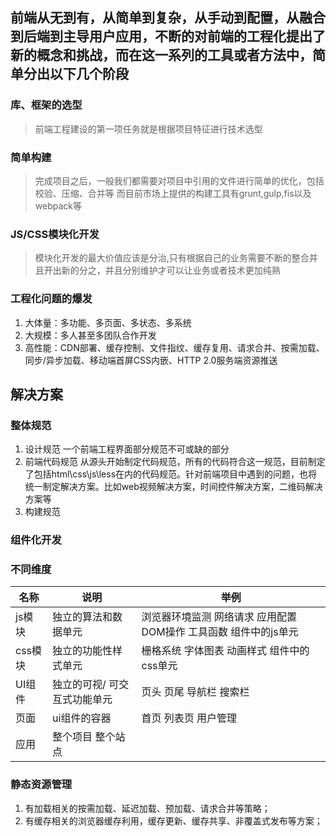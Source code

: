 ## 前端从无到有，从简单到复杂，从手动到配置，从融合到后端到主导用户应用，不断的对前端的工程化提出了新的概念和挑战，而在这一系列的工具或者方法中，简单分出以下几个阶段

### 库、框架的选型
> 前端工程建设的第一项任务就是根据项目特征进行技术选型

### 简单构建
> 完成项目之后，一般我们都需要对项目中引用的文件进行简单的优化，包括校验、压缩、合并等
> 而目前市场上提供的构建工具有grunt,gulp,fis以及webpack等

### JS/CSS模块化开发
> 模块化开发的最大价值应该是分治,只有根据自己的业务需要不断的整合并且开出新的分之，并且分别维护才可以让业务或者技术更加纯熟

### 工程化问题的爆发
1. 大体量：多功能、多页面、多状态、多系统
2. 大规模：多人甚至多团队合作开发
3. 高性能：CDN部署、缓存控制、文件指纹、缓存复用、请求合并、按需加载、同步/异步加载、移动端首屏CSS内嵌、HTTP 2.0服务端资源推送

## 解决方案

### 整体规范
1. 设计规范 一个前端工程界面部分规范不可或缺的部分
2. 前端代码规范 从源头开始制定代码规范，所有的代码符合这一规范，目前制定了包括html\css\js\less在内的代码规范。针对前端项目中遇到的问题，也将统一制定解决方案。比如web视频解决方案，时间控件解决方案，二维码解决方案等
3. 构建规范 

### 组件化开发

### 不同维度

| 名称 | 说明 | 举例 |
| - | - | - |
| js模块 | 独立的算法和数据单元 | 浏览器环境监测 网络请求 应用配置 DOM操作 工具函数 组件中的js单元 | 
| css模块 | 独立的功能性样式单元 | 栅格系统 字体图表 动画样式 组件中的css单元  | 
| UI组件 | 独立的可视\/ 可交互式功能单元 | 页头 页尾 导航栏 搜索栏 | 
| 页面 | ui组件的容器 | 首页 列表页 用户管理 |
| 应用 | 整个项目 整个站点 | | 

### 静态资源管理
1. 有加载相关的按需加载、延迟加载、预加载、请求合并等策略；
2. 有缓存相关的浏览器缓存利用，缓存更新、缓存共享、非覆盖式发布等方案；


